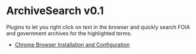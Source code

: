 # ArchiveSearch v0.1
Plugins to let you right click on text in the browser and quickly search FOIA and government archives for the highlighted terms.

* <a href="https://github.com/EmmaBest/ArchiveSearch/blob/master/Chrome%20Config">Chrome Browser Installation and Configuration</a>
